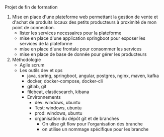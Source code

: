 <p><br />Projet de fin de formation</p>
<ol>
    <li> Mise en place d'une plateforme web permettant la gestion de vente et d'achat de produits locaux des petits producteurs à proximité de mon point de connection.
        <ul>
            <li>lister les services necessaires pour la plateforme </li>
            <li>mise en place d'une application springboot pour exposer les services de la plateforme </li>
            <li>mise en place d'une frontale pour consommer les services </li>
            <li>mise en place de base de donnée pour gérer les producteurs</li>
        </ul>
    </li>
    <li>Méthodologie
        <ul>
            <li>Agile scrum</li>
        </li>
    <li>Les outils dev et ops
        <ul>
            <li>java, spring, springboot, angular, postgres, nginx, maven, kafka</li>
            <li>docker, docker-compose, docker-cli</li>
            <li>gitlab, git</li>
            <li>filebeat, elasticsearch, kibana</li>
    </li>
        <li>Environnements
        <ul>
            <li>dev: windows, ubuntu</li>
            <li>Test: windows, ubuntu</li>
            <li>prod: windows, ubuntu</li>
    </li>
    <li>organisation du dépôt git et de branches
        <ul>
            <li>On ulise git flow pour l'organisation des branche</li>
            <li>on utilise un nommage spécifique pour les branche</li>
        </li>
</ol>